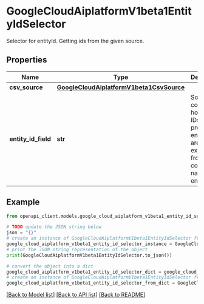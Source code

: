 # GoogleCloudAiplatformV1beta1EntityIdSelector

Selector for entityId. Getting ids from the given source.

## Properties

Name | Type | Description | Notes
------------ | ------------- | ------------- | -------------
**csv_source** | [**GoogleCloudAiplatformV1beta1CsvSource**](GoogleCloudAiplatformV1beta1CsvSource.md) |  | [optional] 
**entity_id_field** | **str** | Source column that holds entity IDs. If not provided, entity IDs are extracted from the column named entity_id. | [optional] 

## Example

```python
from openapi_client.models.google_cloud_aiplatform_v1beta1_entity_id_selector import GoogleCloudAiplatformV1beta1EntityIdSelector

# TODO update the JSON string below
json = "{}"
# create an instance of GoogleCloudAiplatformV1beta1EntityIdSelector from a JSON string
google_cloud_aiplatform_v1beta1_entity_id_selector_instance = GoogleCloudAiplatformV1beta1EntityIdSelector.from_json(json)
# print the JSON string representation of the object
print(GoogleCloudAiplatformV1beta1EntityIdSelector.to_json())

# convert the object into a dict
google_cloud_aiplatform_v1beta1_entity_id_selector_dict = google_cloud_aiplatform_v1beta1_entity_id_selector_instance.to_dict()
# create an instance of GoogleCloudAiplatformV1beta1EntityIdSelector from a dict
google_cloud_aiplatform_v1beta1_entity_id_selector_from_dict = GoogleCloudAiplatformV1beta1EntityIdSelector.from_dict(google_cloud_aiplatform_v1beta1_entity_id_selector_dict)
```
[[Back to Model list]](../README.md#documentation-for-models) [[Back to API list]](../README.md#documentation-for-api-endpoints) [[Back to README]](../README.md)


